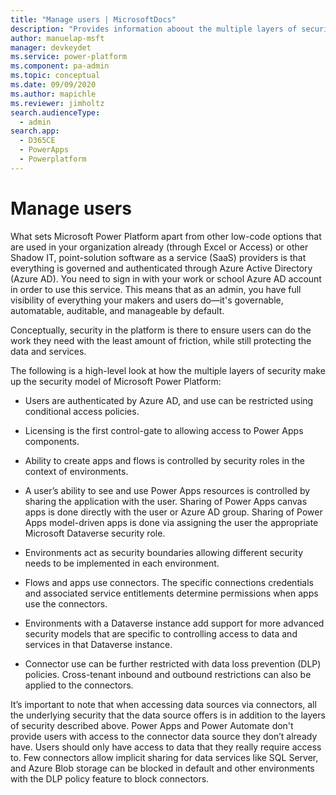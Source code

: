 ```yaml
---
title: "Manage users | MicrosoftDocs"
description: "Provides information aboout the multiple layers of security make up the security model of Microsoft Power Platform"
author: manuelap-msft
manager: devkeydet
ms.service: power-platform
ms.component: pa-admin
ms.topic: conceptual
ms.date: 09/09/2020
ms.author: mapichle
ms.reviewer: jimholtz
search.audienceType: 
  - admin
search.app: 
  - D365CE
  - PowerApps
  - Powerplatform
---
```

# Manage users

What sets Microsoft Power Platform apart from other low-code options that are used in your organization already (through Excel or Access) or other Shadow IT, point-solution software as a service (SaaS) providers is that everything is governed and authenticated through Azure Active Directory (Azure AD). You need to sign in with your work or school Azure AD account in order to use this service. This means that as an admin, you have full visibility of everything your makers and users do—it's governable, automatable, auditable, and manageable by default.

Conceptually, security in the platform is there to ensure users can do the work they need with the least amount of friction, while still protecting the data and services.

The following is a high-level look at how the multiple layers of security make up the security model of Microsoft Power Platform:

- Users are authenticated by Azure AD, and use can be restricted using conditional access policies.

- Licensing is the first control-gate to allowing access to Power Apps components.

- Ability to create apps and flows is controlled by security roles in the context of environments.

- A user’s ability to see and use Power Apps resources is controlled by sharing the application with the user. Sharing of Power Apps canvas apps is done directly with the user or Azure AD group. Sharing of Power Apps model-driven apps is done via assigning the user the appropriate Microsoft Dataverse security role.

- Environments act as security boundaries allowing different security needs to be implemented in each environment.

- Flows and apps use connectors. The specific connections credentials and associated service entitlements determine permissions when apps use the connectors.

- Environments with a Dataverse instance add support for more advanced security models that are specific to controlling access to data and services in that Dataverse instance.

- Connector use can be further restricted with data loss prevention (DLP) policies. Cross-tenant inbound and outbound restrictions can also be applied to the connectors.

It’s important to note that when accessing data sources via connectors, all the underlying security that the data source offers is in addition to the layers of security described above. Power Apps and Power Automate don't provide users with access to the connector data source they don’t already have. Users should only have access to data that they really require access to. Few connectors allow implicit sharing for data services like SQL Server, and Azure Blob storage can be blocked in default and other environments with the DLP policy feature to block connectors.

